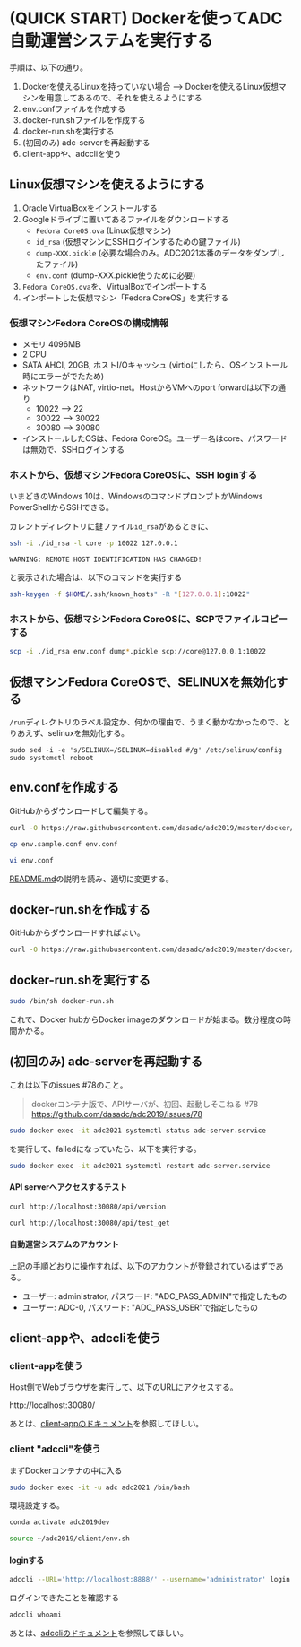 (QUICK START) Dockerを使ってADC自動運営システムを実行する
=======================================================

手順は、以下の通り。

1. Dockerを使えるLinuxを持っていない場合 --> Dockerを使えるLinux仮想マシンを用意してあるので、それを使えるようにする
2. env.confファイルを作成する
3. docker-run.shファイルを作成する
4. docker-run.shを実行する
5. (初回のみ) adc-serverを再起動する
6. client-appや、adccliを使う


Linux仮想マシンを使えるようにする
-------------------------------

1. Oracle VirtualBoxをインストールする
2. Googleドライブに置いてあるファイルをダウンロードする
    - `Fedora CoreOS.ova`  (Linux仮想マシン)
	- `id_rsa` (仮想マシンにSSHログインするための鍵ファイル)
	- `dump-XXX.pickle`  (必要な場合のみ。ADC2021本番のデータをダンプしたファイル)
	- `env.conf` (dump-XXX.pickle使うために必要)
3. `Fedora CoreOS.ova`を、VirtualBoxでインポートする
4. インポートした仮想マシン「Fedora CoreOS」を実行する


### 仮想マシンFedora CoreOSの構成情報

- メモリ 4096MB
- 2 CPU
- SATA AHCI, 20GB, ホストI/Oキャッシュ (virtioにしたら、OSインストール時にエラーがでたため)
- ネットワークはNAT, virtio-net。HostからVMへのport forwardは以下の通り
    - 10022 --> 22
    - 30022 --> 30022
    - 30080 --> 30080
- インストールしたOSは、Fedora CoreOS。ユーザー名はcore、パスワードは無効で、SSHログインする


### ホストから、仮想マシンFedora CoreOSに、SSH loginする

いまどきのWindows 10は、WindowsのコマンドプロンプトかWindows PowerShellからSSHできる。

カレントディレクトリに鍵ファイル`id_rsa`があるときに、

``` bash
ssh -i ./id_rsa -l core -p 10022 127.0.0.1
```

`WARNING: REMOTE HOST IDENTIFICATION HAS CHANGED!`

と表示された場合は、以下のコマンドを実行する

``` bash
ssh-keygen -f $HOME/.ssh/known_hosts" -R "[127.0.0.1]:10022"
```


### ホストから、仮想マシンFedora CoreOSに、SCPでファイルコピーする

``` bash
scp -i ./id_rsa env.conf dump*.pickle scp://core@127.0.0.1:10022
```




## 仮想マシンFedora CoreOSで、SELINUXを無効化する

`/run`ディレクトリのラベル設定か、何かの理由で、うまく動かなかったので、とりあえず、selinuxを無効化する。

```
sudo sed -i -e 's/SELINUX=/SELINUX=disabled #/g' /etc/selinux/config
sudo systemctl reboot
```


env.confを作成する
-----------------

GitHubからダウンロードして編集する。

``` bash
curl -O https://raw.githubusercontent.com/dasadc/adc2019/master/docker/env.sample.conf

cp env.sample.conf env.conf

vi env.conf
```

[README.md](README.md)の説明を読み、適切に変更する。


docker-run.shを作成する
----------------------

GitHubからダウンロードすればよい。

``` bash
curl -O https://raw.githubusercontent.com/dasadc/adc2019/master/docker/docker-run.sh
```


docker-run.shを実行する
-----------------------

``` bash
sudo /bin/sh docker-run.sh 
```

これで、Docker hubからDocker imageのダウンロードが始まる。数分程度の時間かかる。


(初回のみ) adc-serverを再起動する
-------------------------------

これは以下のissues #78のこと。

> dockerコンテナ版で、APIサーバが、初回、起動しそこねる #78
> https://github.com/dasadc/adc2019/issues/78


``` bash
sudo docker exec -it adc2021 systemctl status adc-server.service
```

を実行して、failedになっていたら、以下を実行する。


``` bash
sudo docker exec -it adc2021 systemctl restart adc-server.service
```

#### API serverへアクセスするテスト


``` bash
curl http://localhost:30080/api/version

curl http://localhost:30080/api/test_get
```


#### 自動運営システムのアカウント

上記の手順どおりに操作すれば、以下のアカウントが登録されているはずである。

- ユーザー: administrator, パスワード: "ADC_PASS_ADMIN"で指定したもの
- ユーザー: ADC-0, パスワード: "ADC_PASS_USER"で指定したもの



client-appや、adccliを使う
-------------------------


### client-appを使う

Host側でWebブラウザを実行して、以下のURLにアクセスする。

http://localhost:30080/


あとは、[client-appのドキュメント](../client-app/README.md)を参照してほしい。


### client "adccli"を使う

まずDockerコンテナの中に入る

``` bash
sudo docker exec -it -u adc adc2021 /bin/bash

```

環境設定する。

``` bash
conda activate adc2019dev

source ~/adc2019/client/env.sh 
```


#### loginする

``` bash
adccli --URL='http://localhost:8888/' --username='administrator' login
```

ログインできたことを確認する

``` bash
adccli whoami
```

あとは、[adccliのドキュメント](../client/README.md)を参照してほしい。
